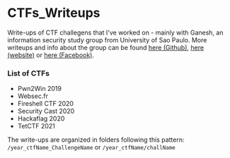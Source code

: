 # CTFs_Writeups
Write-ups of CTF challegens that I've worked on - mainly with Ganesh, an information security study group from University of Sao Paulo. More writeups and info about the group can be found [here (Github)](https://github.com/GANESH-ICMC), [here (website)](http://ganesh.icmc.usp.br/) or [here (Facebook)](https://www.facebook.com/ganeshICMC/).

### List of CTFs
- Pwn2Win 2019
- Websec.fr 
- Fireshell CTF 2020
- Security Cast 2020
- Hackaflag 2020
- TetCTF 2021

The write-ups are organized in folders following this pattern: `/year_ctfName_ChallengeName` or `/year_ctfName/challName`
